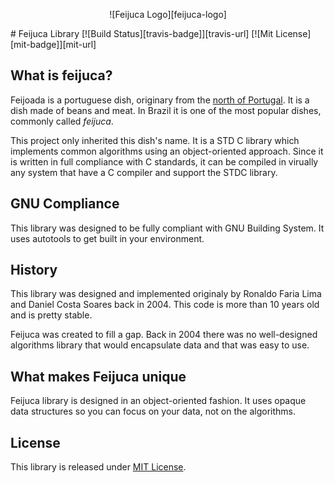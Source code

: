 <p style="text-align: center;">![Feijuca Logo][feijuca-logo]</p>
# Feijuca Library
[![Build Status][travis-badge]][travis-url]
[![Mit License][mit-badge]][mit-url]

## What is feijuca?

Feijoada is a portuguese dish, originary from the [north of Portugal][feijuca-link]. It is a
dish made of beans and meat. In Brazil it is one of the most popular dishes,
commonly called *feijuca*.

This project only inherited this dish's name. It is a STD C library which
implements common algorithms using an object-oriented approach. Since it is
written in full compliance with C standards, it can be compiled in virually any
system that have a C compiler and support the STDC library.

## GNU Compliance

This library was designed to be fully compliant with GNU Building System. It
uses autotools to get built in your environment.

## History

This library was designed and implemented originaly by Ronaldo Faria Lima and
Daniel Costa Soares back in 2004. This code is more than 10 years old and is
pretty stable.

Feijuca was created to fill a gap. Back in 2004 there was no well-designed
algorithms library that would encapsulate data and that was easy to use.

## What makes Feijuca unique

Feijuca library is designed in an object-oriented fashion. It uses opaque data
structures so you can focus on your data, not on the algorithms.

## License

This library is released under
[MIT License](LICENSE).

[travis-badge]: https://travis-ci.org/ronflima/feijuca.svg?branch=master
[travis-url]: https://travis-ci.org/ronflima/feijuca
[mit-badge]: https://img.shields.io/badge/License-MIT-blue.svg?style=flat
[mit-url]: https://tldrlegal.com/license/mit-license
[feijuca-link]: https://en.wikipedia.org/wiki/Feijoada
[feijuca-logo]: img/feijuca-logo.png
